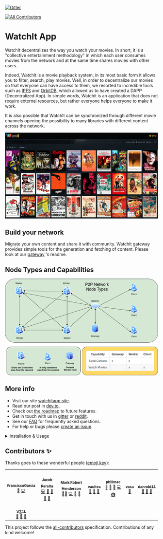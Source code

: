 [![Gitter](https://badges.gitter.im/watchit-app/community.svg)](https://gitter.im/watchit-app/community?utm_source=badge&utm_medium=badge&utm_campaign=pr-badge)
<!-- ALL-CONTRIBUTORS-BADGE:START - Do not remove or modify this section -->
[![All Contributors](https://img.shields.io/badge/all_contributors-8-orange.svg?style=flat-square)](#contributors-)
<!-- ALL-CONTRIBUTORS-BADGE:END -->

# WatchIt App

WatchIt decentralizes the way you watch your movies. In short, it is a "collective entertainment methodology" in which each user consumes movies from 
the network and at the same time shares movies with other users.

Indeed, Watchit is a movie playback system, in its most basic form it allows you to filter, search, play movies.
Well, in order to decentralize our movies so that everyone can have access to them, we resorted to incredible tools such as [IPFS](https://github.com/ipfs/go-ipfs)
and [OrbitDB](https://orbitdb.org/), which allowed us to have created a DAPP (Decentralized App). In simple words, 
Watchit is an application that does not require external resources, but rather everyone helps everyone to make it work.

It is also possible that WatchIt can be synchronized through different movie channels opening the possibility to many libraries with different content across the network.


[![screenshot](src/render/media/img/layout/screen.png?raw=true)]()


## Build your network
Migrate your own content and share it with community. WatchIt gateway provides simple tools for the generation and fetching of content. 
Please look at our [gateway](https://github.com/ZorrillosDev/watchit-gateway) 's readme.

## Node Types and Capabilities

[![screenshot](src/render/media/img/layout/nodes.png?raw=true)]()

##  More info
* Visit our site [watchitapp.site](http://watchitapp.site).
* Read our post in [dev.to](https://dev.to/geolffreym/watchit-2b88).
* Check out [the roadmap](https://github.com/ZorrillosDev/watchit-desktop/projects/1) to future features.
* Get in touch with us in [gitter](https://gitter.im/watchit-app/community) or [reddit](https://www.reddit.com/r/subwatchit/).
* See our [FAQ](FAQ.md) for frequently asked questions.
* For help or bugs please [create an issue](https://github.com/ZorrillosDev/watchit-desktop/issues).


<details>
  <summary>Installation & Usage</summary>
  
## Install

Please run `npm i` to install dependencies

## Usage

In the project directory, you can run:

### `npm run start`

Runs the app in the development mode.<br />
Open to view it in electron.


### `npm run package:{os}`

Builds the app for production to the `build` folder.<br />
It correctly bundles React in production mode and optimizes the build for the best performance.

Your app is being packed for the choosen {os}!
Package the app to the `release` forder. <br>

See the section about [deployment](https://facebook.github.io/create-react-app/docs/deployment) for more information.

</details>


## Contributors ✨

Thanks goes to these wonderful people ([emoji key](https://allcontributors.org/docs/en/emoji-key)):

<!-- ALL-CONTRIBUTORS-LIST:START - Do not remove or modify this section -->
<!-- prettier-ignore-start -->
<!-- markdownlint-disable -->
<table>
  <tr>
    <td align="center"><a href="https://github.com/xirapo"><img src="https://avatars.githubusercontent.com/u/12839111?v=4?s=100" width="100px;" alt=""/><br /><sub><b>FranciscoGarcia</b></sub></a><br /><a href="https://github.com/ZorrillosDev/watchit-desktop/commits?author=xirapo" title="Documentation">📖</a> <a href="https://github.com/ZorrillosDev/watchit-desktop/commits?author=xirapo" title="Code">💻</a></td>
    <td align="center"><a href="https://github.com/Jadapema"><img src="https://avatars.githubusercontent.com/u/14361925?v=4?s=100" width="100px;" alt=""/><br /><sub><b>Jacob Peralta</b></sub></a><br /><a href="https://github.com/ZorrillosDev/watchit-desktop/commits?author=jadapema" title="Code">💻</a> <a href="#design-jadapema" title="Design">🎨</a> <a href="#blog-jadapema" title="Blogposts">📝</a> <a href="#ideas-jadapema" title="Ideas, Planning, & Feedback">🤔</a> <a href="#userTesting-jadapema" title="User Testing">📓</a></td>
    <td align="center"><a href="http://mrh.io"><img src="https://avatars.githubusercontent.com/u/106148?v=4?s=100" width="100px;" alt=""/><br /><sub><b>Mark Robert Henderson</b></sub></a><br /><a href="#mentoring-aphelionz" title="Mentoring">🧑‍🏫</a> <a href="https://github.com/ZorrillosDev/watchit-desktop/commits?author=aphelionz" title="Code">💻</a> <a href="https://github.com/ZorrillosDev/watchit-desktop/pulls?q=is%3Apr+reviewed-by%3Aaphelionz" title="Reviewed Pull Requests">👀</a> <a href="#userTesting-aphelionz" title="User Testing">📓</a></td>
    <td align="center"><a href="https://github.com/vaultec81"><img src="https://avatars.githubusercontent.com/u/47548474?v=4?s=100" width="100px;" alt=""/><br /><sub><b>vaultec</b></sub></a><br /><a href="#ideas-vaultec81" title="Ideas, Planning, & Feedback">🤔</a> <a href="#userTesting-vaultec81" title="User Testing">📓</a> <a href="#talk-vaultec81" title="Talks">📢</a></td>
    <td align="center"><a href="https://github.com/phillmac"><img src="https://avatars.githubusercontent.com/u/4534835?v=4?s=100" width="100px;" alt=""/><br /><sub><b>phillmac</b></sub></a><br /><a href="#ideas-phillmac" title="Ideas, Planning, & Feedback">🤔</a> <a href="#userTesting-phillmac" title="User Testing">📓</a> <a href="#talk-phillmac" title="Talks">📢</a> <a href="https://github.com/ZorrillosDev/watchit-desktop/commits?author=phillmac" title="Code">💻</a> <a href="#infra-phillmac" title="Infrastructure (Hosting, Build-Tools, etc)">🚇</a></td>
    <td align="center"><a href="https://vaibhavsaini.com/"><img src="https://avatars.githubusercontent.com/u/28847087?v=4?s=100" width="100px;" alt=""/><br /><sub><b>vasa</b></sub></a><br /><a href="https://github.com/ZorrillosDev/watchit-desktop/pulls?q=is%3Apr+reviewed-by%3Avasa-develop" title="Reviewed Pull Requests">👀</a></td>
    <td align="center"><a href="https://ipfs.io/ipns/k2k4r8lfpjmmno61mp5ofso67vl4pfengzeigah9bz0rw60nzpzqua0i"><img src="https://avatars.githubusercontent.com/u/48020114?v=4?s=100" width="100px;" alt=""/><br /><sub><b>danrobi11</b></sub></a><br /><a href="#ideas-danrobi11" title="Ideas, Planning, & Feedback">🤔</a> <a href="#userTesting-danrobi11" title="User Testing">📓</a> <a href="https://github.com/ZorrillosDev/watchit-desktop/issues?q=author%3Adanrobi11" title="Bug reports">🐛</a></td>
  </tr>
  <tr>
    <td align="center"><a href="https://github.com/justicenode"><img src="https://avatars.githubusercontent.com/u/26402137?v=4?s=100" width="100px;" alt=""/><br /><sub><b>Ѵ∑1L</b></sub></a><br /><a href="#ideas-justicenode" title="Ideas, Planning, & Feedback">🤔</a> <a href="https://github.com/ZorrillosDev/watchit-desktop/issues?q=author%3Ajusticenode" title="Bug reports">🐛</a> <a href="#userTesting-justicenode" title="User Testing">📓</a></td>
  </tr>
</table>

<!-- markdownlint-restore -->
<!-- prettier-ignore-end -->

<!-- ALL-CONTRIBUTORS-LIST:END -->

This project follows the [all-contributors](https://github.com/all-contributors/all-contributors) specification. Contributions of any kind welcome!
